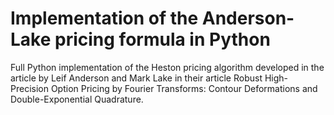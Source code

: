 # Implementation of the Anderson-Lake pricing formula in Python
Full Python implementation of the Heston pricing algorithm developed in the article by Leif Anderson and Mark Lake in their article Robust High-Precision Option Pricing by Fourier Transforms: Contour Deformations and Double-Exponential Quadrature.
